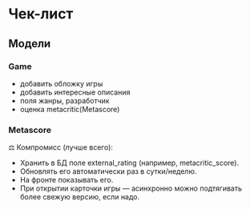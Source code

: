 # Чек-лист

## Модели

### Game
- добавить обложку игры
- добавить интересные описания
- поля жанры, разработчик
- оценка metacritic(Metascore)


### Metascore
⚖️ Компромисс (лучше всего):
 - Хранить в БД поле external_rating (например, metacritic_score).
 - Обновлять его автоматически раз в сутки/неделю.
 - На фронте показывать его.
 - При открытии карточки игры — асинхронно можно подтягивать более свежую версию, если надо.
